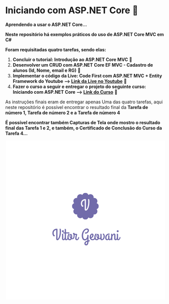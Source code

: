 # Iniciando com ASP.NET Core :open_file_folder:
**Aprendendo a usar o ASP.NET Core...**

**Neste repositório há exemplos práticos do uso de ASP.NET Core MVC em C#**

**Foram requisitadas quatro tarefas, sendo elas:**
1. **Concluir o tutorial: Introdução ao ASP.NET Core MVC** :pushpin:
2. **Desenvolver um CRUD com ASP.NET Core EF MVC - Cadastro de alunos (Id, Nome, email e RG)** :pushpin:
3. **Implementar o código da Live: Code First com ASP.NET MVC + Entity Framework do Youtube --> [Link da Live no Youtube](https://www.youtube.com/watch?v=KQ3CAUnDaSM
)**  :pushpin:
4. **Fazer o curso a seguir e entregar o projeto do seguinte curso: Iniciando com ASP.NET Core --> [Link do Curso](https://desenvolvedor.io/curso-online-iniciando-com-asp-net-core)** :pushpin:

As instruções finais eram de entregar apenas Uma das quatro tarefas, aqui neste repositório é possível encontrar o resultado final da **Tarefa de número 1, Tarefa de número 2 e a Tarefa de número 4**

**É possível encontrar também Capturas de Tela onde mostro o resultado final das Tarefa 1 e 2, e também, o Certificado de Conclusão do Curso da Tarefa 4...**

<p align="center">
  <img src="Capturas_de_tela/V.png">
  </p>
